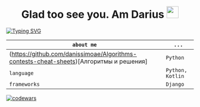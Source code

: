 <h1 align="center"> Glad too see you. Am Darius </a> 
<img src="https://github.com/goforbg/telegram-emoji-gifs/blob/master/thunder.gif" height="32"/></h1>
<a href="https://git.io/typing-svg"><img src="https://readme-typing-svg.herokuapp.com?font=Fira+Code&weight=500&duration=4000&pause=500&color=58B9F7&width=453&lines=-python++%5B+django%2C+flask+%5D+dev;Computer+science+student" alt="Typing SVG" /></a>

`about me` | `...`
--- | --- 
(https://github.com/danissimoae/Algorithms-contests-cheat-sheets)[Алгоритмы и решения] | `Python`
`language` | `Python, Kotlin`
`frameworks` | `Django`


[![codewars](https://www.codewars.com/users/dar1usss/badges/large)](https://www.codewars.com/users/username)
